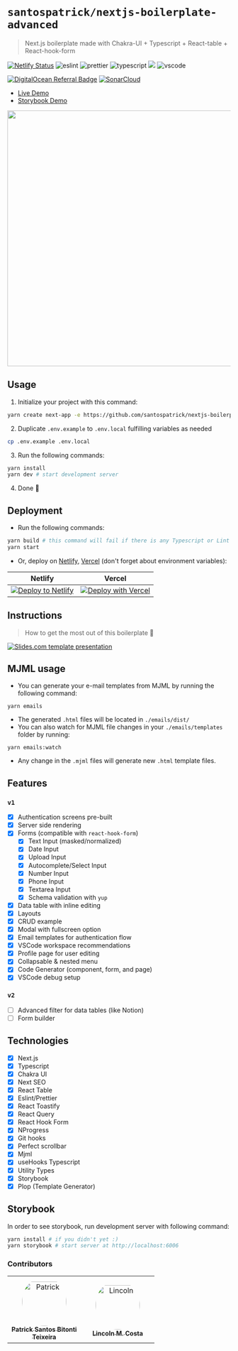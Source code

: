 # `santospatrick/nextjs-boilerplate-advanced`
> Next.js boilerplate made with Chakra-UI + Typescript + React-table + React-hook-form

[![Netlify Status](https://api.netlify.com/api/v1/badges/0e6e63e0-f1fe-44f0-baf2-253db63e4d79/deploy-status)](https://app.netlify.com/sites/sample-nextjs-app/deploys)
![eslint](https://img.shields.io/badge/eslint-3A33D1?style=flat&logo=eslint&logoColor=white)
![prettier](https://img.shields.io/badge/prettier-1A2C34?style=flat&logo=prettier&logoColor=F7BA3E)
![typescript](https://img.shields.io/badge/TypeScript-007ACC?style=flat&logo=typescript&logoColor=white)
<a href="https://github.com/storybooks/storybook" target="_blank"><img src="https://raw.githubusercontent.com/storybooks/brand/master/badge/badge-storybook.svg"></a>
![vscode](https://img.shields.io/badge/Visual_Studio_Code-0078D4?style=flat&logo=visual%20studio%20code&logoColor=white)

[![DigitalOcean Referral Badge](https://web-platforms.sfo2.digitaloceanspaces.com/WWW/Badge%203.svg)](https://www.digitalocean.com/?refcode=125ecf6a44b8&utm_campaign=Referral_Invite&utm_medium=Referral_Program&utm_source=badge)
[![SonarCloud](https://sonarcloud.io/images/project_badges/sonarcloud-white.svg)](https://sonarcloud.io/summary/new_code?id=santospatrick_nextjs-boilerplate-advanced)

- [Live Demo](https://sample-nextjs-app.santospatrick.com)
- [Storybook Demo](https://main--62e089a345749171c6216585.chromatic.com)

<img src="docs/preview.gif" width="576" />

## Usage

1. Initialize your project with this command:

```bash
yarn create next-app -e https://github.com/santospatrick/nextjs-boilerplate-advanced
```

2. Duplicate `.env.example` to `.env.local` fulfilling variables as needed
```bash
cp .env.example .env.local
```

3. Run the following commands:
```bash
yarn install
yarn dev # start development server
```

4. Done 🎉

## Deployment

- Run the following commands:
```bash
yarn build # this command will fail if there is any Typescript or Lint errors
yarn start
```

- Or, deploy on [Netlify](https://www.netlify.com/), [Vercel](https://vercel.com/) (don't forget about environment variables):

| Netlify | Vercel |
|---------|--------|
| [![Deploy to Netlify](https://www.netlify.com/img/deploy/button.svg)](https://app.netlify.com/start/deploy?repository=https://github.com/santospatrick/nextjs-boilerplate-advanced) | [![Deploy with Vercel](https://vercel.com/button)](https://vercel.com/new/clone?repository-url=https://github.com/santospatrick/nextjs-boilerplate-advanced) |

## Instructions
> How to get the most out of this boilerplate 🚀

[![Slides.com template presentation](docs/slides.png)](https://slides.com/santospatrick/nextjs-chakraui-typescript)

## MJML usage

- You can generate your e-mail templates from MJML by running the following command:
```
yarn emails
```

- The generated `.html` files will be located in `./emails/dist/`
- You can also watch for MJML file changes in your `./emails/templates` folder by running:
```
yarn emails:watch
```

- Any change in the `.mjml` files will generate new `.html` template files.

## Features

### `v1`
- [x] Authentication screens pre-built
- [x] Server side rendering
- [x] Forms (compatible with `react-hook-form`)
  - [x] Text Input (masked/normalized)
  - [x] Date Input
  - [x] Upload Input
  - [x] Autocomplete/Select Input
  - [x] Number Input
  - [x] Phone Input
  - [x] Textarea Input
  - [x] Schema validation with `yup`
- [x] Data table with inline editing
- [x] Layouts
- [x] CRUD example
- [x] Modal with fullscreen option
- [x] Email templates for authentication flow
- [x] VSCode workspace recommendations
- [x] Profile page for user editing
- [x] Collapsable & nested menu
- [x] Code Generator (component, form, and page)
- [X] VSCode debug setup

### `v2`
- [ ] Advanced filter for data tables (like Notion)
- [ ] Form builder

## Technologies
- [x] Next.js
- [x] Typescript
- [x] Chakra UI
- [x] Next SEO
- [x] React Table
- [x] Eslint/Prettier
- [x] React Toastify
- [x] React Query
- [x] React Hook Form
- [x] NProgress
- [x] Git hooks
- [x] Perfect scrollbar
- [x] Mjml
- [x] useHooks Typescript
- [x] Utility Types
- [x] Storybook
- [x] Plop (Template Generator)

## Storybook

In order to see storybook, run development server with following command:

```bash
yarn install # if you didn't yet :)
yarn storybook # start server at http://localhost:6006
```

### Contributors

<table>
<tr>
    <td align="center" style="word-wrap: break-word; width: 150.0; height: 150.0">
        <a href=https://github.com/santospatrick>
            <img src=https://avatars.githubusercontent.com/u/13510169?v=4 width="100;"  style="border-radius:50%;align-items:center;justify-content:center;overflow:hidden;padding-top:10px" alt=Patrick Santos Bitonti Teixeira/>
            <br />
            <sub style="font-size:14px"><b>Patrick Santos Bitonti Teixeira</b></sub>
        </a>
    </td>
    <td align="center" style="word-wrap: break-word; width: 150.0; height: 150.0">
        <a href=https://github.com/lincolncosta>
            <img src=https://avatars.githubusercontent.com/u/26147019?v=4 width="100;"  style="border-radius:50%;align-items:center;justify-content:center;overflow:hidden;padding-top:10px" alt=Lincoln M. Costa/>
            <br />
            <sub style="font-size:14px"><b>Lincoln M. Costa</b></sub>
        </a>
    </td>
</tr>
</table>
